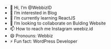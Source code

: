 - 👋 Hi, I’m @WebbizID
- 👀 I’m interested in Blog
- 🌱 I’m currently learning ReactJS
- 💞️ I’m looking to collaborate on Bulding Website
- 📫 How to reach me Instagram weebiz.id
- 😄 Pronouns: Webbiz
- ⚡ Fun fact: WordPress Developer

<!---
WebbizID/WebbizID is a ✨ special ✨ repository because its `README.md` (this file) appears on your GitHub profile.
You can click the Preview link to take a look at your changes.
--->
